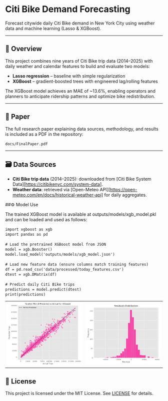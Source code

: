 # Citi Bike Demand Forecasting

Forecast citywide daily Citi Bike demand in New York City using weather data and machine learning (Lasso & XGBoost).

---

## 📖 Overview

This project combines nine years of Citi Bike trip data (2014–2025) with daily weather and calendar features to build and evaluate two models:

- **Lasso regression** – baseline with simple regularization  
- **XGBoost** – gradient-boosted trees with engineered lag/rolling features  

The XGBoost model achieves an MAE of ~13.6%, enabling operators and planners to anticipate ridership patterns and optimize bike redistribution.

---
## 📑 Paper

The full research paper explaining data sources, methodology, and results is included as a PDF in the repository:

```
docs/FinalPaper.pdf
```

---

## 🗃 Data Sources

* **Citi Bike trip data** (2014–2025): downloaded from [Citi Bike System Data][https://citibikenyc.com/system-data].
* **Weather data**: retrieved via [Open-Meteo API][https://open-meteo.com/en/docs/historical-weather-api] for daily aggregates.

##⚙️ Model Use

The trained XGBoost model is available at outputs/models/xgb_model.pkl and can be loaded and used as follows:

```
import xgboost as xgb
import pandas as pd

# Load the pretrained XGBoost model from JSON
model = xgb.Booster()
model.load_model('outputs/models/xgb_model.json')

# Load new feature data (ensure columns match training features)
df = pd.read_csv('data/processed/today_features.csv')
dtest = xgb.DMatrix(df)

# Predict daily Citi Bike trips
predictions = model.predict(dtest)
print(predictions)

```

<table>
  <tr>
    <td><img src="figures/Predicted-vs-Actual.png" alt="Scatter Plot of Predicted vs Actual for XGboost" width="300"/></td>
    <td><img src="figures/residuals.png" alt="Residuals Distribution" width="300"/></td>
  </tr>
</table>

## 📄 License

This project is licensed under the MIT License. See [LICENSE](LICENSE) for details.
